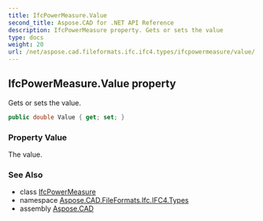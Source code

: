 ```yaml
---
title: IfcPowerMeasure.Value
second_title: Aspose.CAD for .NET API Reference
description: IfcPowerMeasure property. Gets or sets the value
type: docs
weight: 20
url: /net/aspose.cad.fileformats.ifc.ifc4.types/ifcpowermeasure/value/
---
```

## IfcPowerMeasure.Value property

Gets or sets the value.

```csharp
public double Value { get; set; }
```

### Property Value

The value.

### See Also

* class [IfcPowerMeasure](../)
* namespace [Aspose.CAD.FileFormats.Ifc.IFC4.Types](../../ifcpowermeasure/)
* assembly [Aspose.CAD](../../../)


